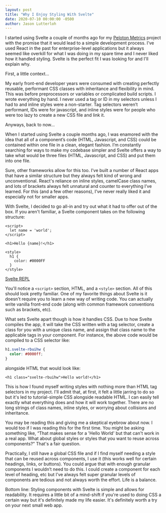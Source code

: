 ```yaml
---
layout: post
title: "Why I Enjoy Styling With Svelte"
date: 2020-07-10 00:00:00 -0500
author: Jason Lutterloh
---
```


I started using Svelte a couple of months ago for my [Peloton Metrics](https://github.com/jasonlutterloh/metrics-peloton) project with the promise that it would lead to a simple development process. I’ve used React in the past for enterprise-level applications but it always seemed like overkill for what I was doing in my spare time and I never liked how it handled styling. Svelte is the perfect fit I was looking for and I'll explain why.

First, a little context...

My early front-end developer years were consumed with creating perfectly reusable, performant CSS classes with inheritance and flexibility in mind. This was before preprocessors or variables or complicated build scripts. I wrote everything by hand. I never used a tag or ID in my selectors unless I had to and inline styles were a non-starter. Tag selectors weren’t performant, IDs were for javascript, and inline styles were for people who were too lazy to create a new CSS file and link it.

Anyways, back to now...

When I started using Svelte a couple months ago, I was enamored with the idea that all of a component’s code (HTML, Javascript, and CSS) could be contained within one file in a clean, elegant fashion. I’m constantly searching for ways to make my codebase simpler and Svelte offers a way to take what would be three files (HTML, Javascript, and CSS) and put them into one file.

Sure, other frameworks allow for this too. I’ve built a number of React apps that have a similar structure but they always felt kind of wrong and unconventional. React's reliance on inline styles, camelCase class names, and lots of brackets always felt unnatural and counter to everything I’ve learned. For this (and a few other reasons), I’ve never really liked it and especially not for smaller apps.

With Svelte, I decided to go all-in and try out what it had to offer out of the box. If you aren't familiar, a Svelte component takes on the following structure:

```markup
<script>
  let name = 'world';
</script>

<h1>Hello {name}!</h1>

<style>
  h1 {
    color: #0000FF
  }
</style>
```

[Svelte REPL](https://svelte.dev/repl/974a0475baeb4ac8ac8a80c34a60445d)

You'll notice a `<script>` section, HTML, and a `<style>` section. All of this should look pretty familiar. One of my favorite things about Svelte is it doesn't require you to learn a new way of writing code. You can actually write vanilla front-end code (along with common framework conventions such as brackets, etc).

What sets Svelte apart though is how it handles CSS. Due to how Svelte compiles the app, it will take the CSS written with a tag selector, create a class for you with a unique class name, and assign that class name to the applicable tags in your component. For instance, the above code would be compiled to a CSS selector like:

```css
h1.svelte-rbuihw {
  color: #0000ff;
}
```

alongside HTML that would look like:

```markup
<h1 class="svelte-rbuihw">Hello world!</h1>
```

This is how I found myself writing styles with nothing more than HTML tag selectors in my project. I'll admit that, at first, it felt a little jarring to do so but it's led to tutorial-simple CSS alongside readable HTML. I can easily tell exactly what everything does and how it will work together. There are no long strings of class names, inline styles, or worrying about collisions and inheritance.

You may be reading this and giving me a skeptical eyebrow about now. I would too if I was reading this for the first time. You might be asking something like, “That makes sense for a 'Hello World' but that can't work in a real app. What about global styles or styles that you want to reuse across components?” That's a fair question.

Practically, I still have a global CSS file and if I find myself needing a style that can be reused across components, I use it (this works well for certain headings, links, or buttons). You could argue that with enough granular components I wouldn’t need to do this. I could create a component for each level of heading, etc but I’ve always felt super granular levels of components are tedious and not always worth the effort. Life is a balance.

Bottom line: Styling components with Svelte is simple and allows for readability. It requires a little bit of a mind-shift if you're used to doing CSS a certain way but it's definitely made my life easier. It's definitely worth a try on your next small web app.
